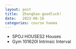 ```yaml
---
layout: post
title:  Zhongkao-goodluck!
date:   2023-06-16
categories: course haoma
---
```


*   SPOJ HOUSES2	Houses
*   Gym 101620I	Intrinsic Interval